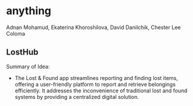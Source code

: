 # anything

Adnan Mohamud, Ekaterina Khoroshilova, David Danilchik, Chester Lee Coloma

## LostHub

Summary of Idea:

- The Lost & Found app streamlines reporting and finding lost items, offering a user-friendly platform to report and retrieve belongings efficiently. It addresses the inconvenience of traditional lost and found systems by providing a centralized digital solution.
